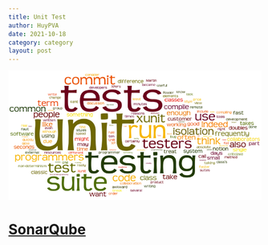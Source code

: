 ```yaml
---
title: Unit Test
author: HuyPVA
date: 2021-10-18
category: category
layout: post
---
```


<div align="center">
    <img src="../assets/images/unit_test.png"/>
</div>

# [SonarQube](../unit-test/unit-test-sonar-qube)